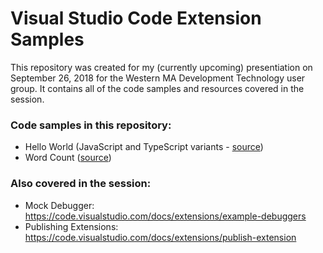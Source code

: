 # Visual Studio Code Extension Samples
This repository was created for my (currently upcoming) presentiation on September 26, 2018 for the Western MA Development Technology user group. It contains all of the code samples and resources covered in the session.

### Code samples in this repository:
- Hello World (JavaScript and TypeScript variants - [source](https://code.visualstudio.com/docs/extensions/example-hello-world))
- Word Count ([source](https://code.visualstudio.com/docs/extensions/example-word-count))


### Also covered in the session:
- Mock Debugger: https://code.visualstudio.com/docs/extensions/example-debuggers
- Publishing Extensions: https://code.visualstudio.com/docs/extensions/publish-extension